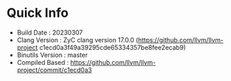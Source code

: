 # Quick Info
* Build Date : 20230307
* Clang Version : ZyC clang version 17.0.0 (https://github.com/llvm/llvm-project c1ecd0a3f49a39295cde65334357be8fee2ecab9)
* Binutils Version : master
* Compiled Based : https://github.com/llvm/llvm-project/commit/c1ecd0a3

